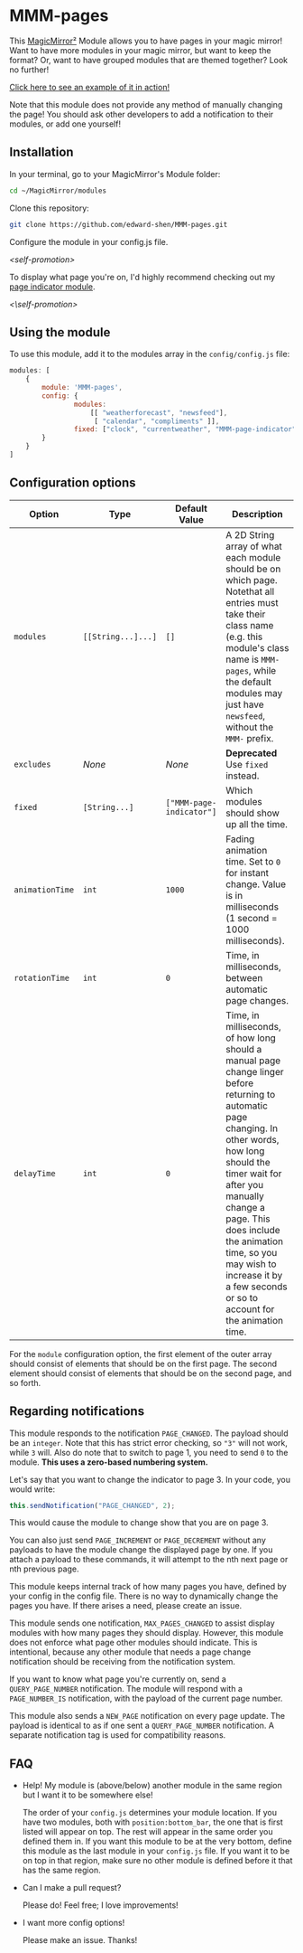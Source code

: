 
# MMM-pages

This [MagicMirror²][mm] Module allows you to have pages in your magic mirror!
Want to have more modules in your magic mirror, but want to keep the format?
Or, want to have grouped modules that are themed together? Look no further!

[Click here to see an example of it in action!][example_url]

Note that this module does not provide any method of manually changing the page!
You should ask other developers to add a notification to their modules, or add
one yourself!

## Installation

In your terminal, go to your MagicMirror's Module folder:

```bash
cd ~/MagicMirror/modules
```
Clone this repository:
```bash
git clone https://github.com/edward-shen/MMM-pages.git
```
Configure the module in your config.js file.

*\<self-promotion>*

To display what page you're on, I'd highly recommend checking out my
[page indicator module][page indicator].

*\<\\self-promotion>*

## Using the module

To use this module, add it to the modules array in the `config/config.js` file:
```js
modules: [
    {
        module: 'MMM-pages',
        config: {
                modules:
                    [[ "weatherforecast", "newsfeed"],
                     [ "calendar", "compliments" ]],
                fixed: ["clock", "currentweather", "MMM-page-indicator"],
        }
    }
]
```

## Configuration options

| Option          | Type               | Default Value            | Description |
| --------------- | ------------------ | ------------------------ | --------- |
| `modules`       | `[[String...]...]` | `[]`                     | A 2D String array of what each module should be on which page. Notethat all entries must take their class name (e.g. this module's class name is `MMM-pages`, while the default modules may just have `newsfeed`, without the `MMM-` prefix. |
| `excludes`      | *None*             | *None*                   | **Deprecated** Use `fixed` instead. |
| `fixed`         | `[String...]`      | `["MMM-page-indicator"]` | Which modules should show up all the time. |
| `animationTime` | `int`              | `1000`                   | Fading animation time. Set to `0` for instant change. Value is in milliseconds (1 second = 1000 milliseconds). |
| `rotationTime`  | `int`              | `0`                      | Time, in milliseconds, between automatic page changes. |
| `delayTime`     | `int`              | `0`                      | Time, in milliseconds, of how long should a manual page change linger before returning to automatic page changing. In other words, how long should the timer wait for after you manually change a page. This does include the animation time, so you may wish to increase it by a few seconds or so to account for the animation time. |

For the `module` configuration option, the first element of the outer array
should consist of elements that should be on the first page. The second element
should consist of elements that should be on the second page, and so forth.

## Regarding notifications

This module responds to the notification `PAGE_CHANGED`. The payload should be
an `integer`. Note that this has strict error checking, so `"3"` will not work,
while `3` will. Also do note that to switch to page 1, you need to send `0` to
the module. **This uses a zero-based numbering system.**

Let's say that you want to change the indicator to page 3. In your code, you
would write:
```js
this.sendNotification("PAGE_CHANGED", 2);
```
This would cause the module to change show that you are on page 3.

You can also just send `PAGE_INCREMENT` or `PAGE_DECREMENT` without any payloads
to have the module change the displayed page by one. If you attach a payload to
these commands, it will attempt to the nth next page or nth previous page.

This module keeps internal track of how many pages you have, defined by your
config in the config file. There is no way to dynamically change the pages you
have. If there arises a need, please create an issue.

This module sends one notification, `MAX_PAGES_CHANGED` to assist display
modules with how many pages they should display. However, this module does not
enforce what page other modules should indicate. This is intentional, because
any other module that needs a page change notification should be receiving from
the notification system.

If you want to know what page you're currently on, send a `QUERY_PAGE_NUMBER`
notification. The module will respond with a `PAGE_NUMBER_IS` notification,
with the payload of the current page number.

This module also sends a `NEW_PAGE` notification on every page update. The
payload is identical to as if one sent a `QUERY_PAGE_NUMBER` notification. A
separate notification tag is used for compatibility reasons.

## FAQ

- Help! My module is (above/below) another module in the same region but I want
  it to be somewhere else!

  The order of your `config.js` determines your module location. If you have two
  modules, both with `position:bottom_bar`, the one that is first listed will
  appear on top. The rest will appear in the same order you defined them in. If
  you want this module to be at the very bottom, define this module as the last
  module in your `config.js` file. If you want it to be on top in that region,
  make sure no other module is defined before it that has the same region.

- Can I make a pull request?

  Please do! Feel free; I love improvements!

- I want more config options!

  Please make an issue. Thanks!

[example_url]: https://www.youtube.com/watch?v=1NQ-sGtdUdg
[mm]: https://github.com/MichMich/MagicMirror
[page indicator]: https://github.com/edward-shen/MMM-page-indicator
